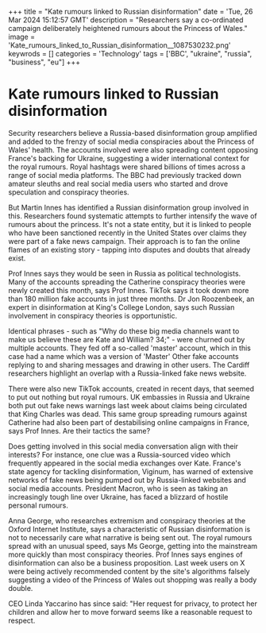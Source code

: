 +++
title = "Kate rumours linked to Russian disinformation"
date = 'Tue, 26 Mar 2024 15:12:57 GMT'
description = "Researchers say a co-ordinated campaign deliberately heightened rumours about the Princess of Wales."
image = 'Kate_rumours_linked_to_Russian_disinformation__1087530232.png'
keywrods =  []
categories = 'Technology'
tags = ['BBC', "ukraine", "russia", "business", "eu"]
+++

# Kate rumours linked to Russian disinformation

Security researchers believe a Russia-based disinformation group amplified and added to the frenzy of social media conspiracies about the Princess of Wales' health.
The accounts involved were also spreading content opposing France<bb>'s backing for Ukraine, suggesting a wider international context for the royal rumours.  Royal hashtags were shared billions of times across a range of social media platforms.  The BBC had previously tracked down amateur sleuths and real social media users who started and drove speculation and conspiracy theories.

But Martin Innes has identified a Russian disinformation group involved in this.  Researchers found systematic attempts to further intensify the wave of rumours about the princess.  It's not a state entity, but it is linked to people who have been sanctioned recently in the United States over claims they were part of a fake news campaign.
Their approach is to fan the online flames of an existing story - tapping into disputes and doubts that already exist.

Prof Innes says they would be seen in Russia as political technologists.  Many of the accounts spreading the Catherine conspiracy theories were newly created this month, says Prof Innes.  TikTok says it took down more than 180 million fake accounts in just three months.
Dr Jon Roozenbeek, an expert in disinformation at King<bb>'s College London, says such Russian involvement in conspiracy theories is opportunistic.

Identical phrases - such as <bb>"Why do these big media channels want to make us believe these are Kate and William?  34;" - were churned out by multiple accounts.  They fed off a so-called 'master' account, which in this case had a name which was a version of 'Master' Other fake accounts replying to and sharing messages and drawing in other users.
The Cardiff researchers highlight an overlap with a Russia-linked fake news website.

There were also new TikTok accounts, created in recent days, that seemed to put out nothing but royal rumours.  UK embassies in Russia and Ukraine both put out fake news warnings last week about claims being circulated that King Charles was dead.  This same group spreading rumours against Catherine had also been part of destabilising online campaigns in France, says Prof Innes.
Are their tactics the same?

Does getting involved in this social media conversation align with their interests?
For instance, one clue was a Russia-sourced video which frequently appeared in the social media exchanges over Kate.
France<bb>'s state agency for tackling disinformation, Viginum, has warned of extensive networks of fake news being pumped out by Russia-linked websites and social media accounts.
President Macron, who is seen as taking an increasingly tough line over Ukraine, has faced a blizzard of hostile personal rumours.

Anna George, who researches extremism and conspiracy theories at the Oxford Internet Institute, says a characteristic of Russian disinformation is not to necessarily care what narrative is being sent out.
The royal rumours spread with an unusual speed, says Ms George, getting into the mainstream more quickly than most conspiracy theories.
Prof Innes says engines of disinformation can also be a business proposition.
Last week users on X were being actively recommended content by the site<bb>'s algorithms falsely suggesting a video of the Princess of Wales out shopping was really a body double.

CEO Linda Yaccarino has since said: <bb>"Her request for privacy, to protect her children and allow her to move forward seems like a reasonable request to respect.


